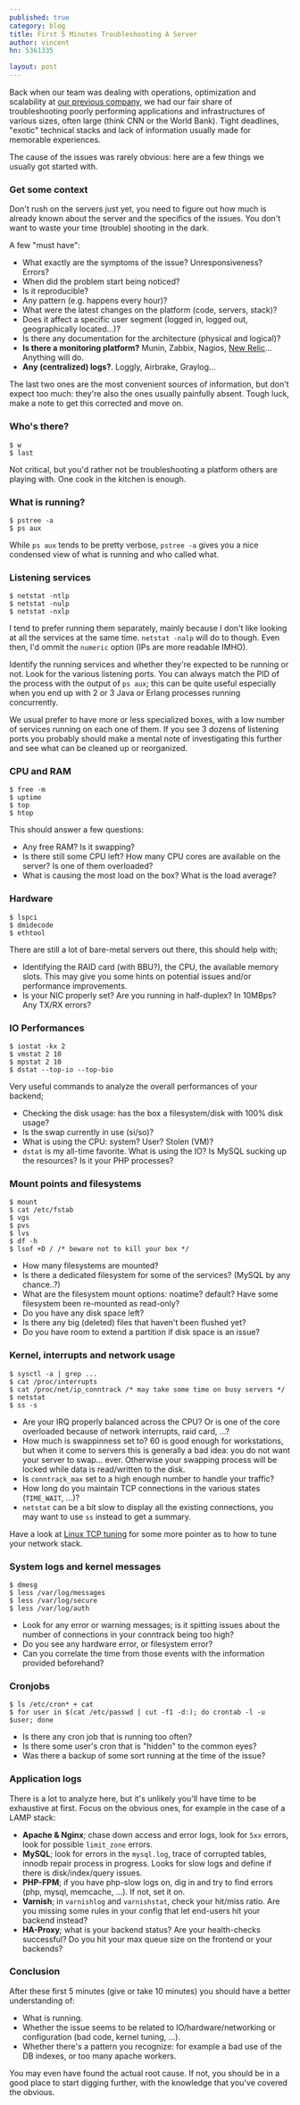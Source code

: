 ```yaml
---
published: true
category: blog
title: First 5 Minutes Troubleshooting A Server
author: vincent
hn: 5361335

layout: post
---
```


Back when our team was dealing with operations, optimization and scalability at [our previous company](http://wiredcraft.com), we had our fair share of troubleshooting poorly performing applications and infrastructures of various sizes, often large (think CNN or the World Bank). Tight deadlines, "exotic" technical stacks and lack of information usually made for memorable experiences.

The cause of the issues was rarely obvious: here are a few things we usually got started with.

### Get some context

Don't rush on the servers just yet, you need to figure out how much is already known about the server and the specifics of the issues. You don't want to waste your time (trouble) shooting in the dark.

A few "must have":

- What exactly are the symptoms of the issue? Unresponsiveness? Errors?
- When did the problem start being noticed?
- Is it reproducible?
- Any pattern (e.g. happens every hour)?
- What were the latest changes on the platform (code, servers, stack)?
- Does it affect a specific user segment (logged in, logged out, geographically located...)?
- Is there any documentation for the architecture (physical and logical)?
- **Is there a monitoring platform?** Munin, Zabbix, Nagios, [New Relic](http://newrelic.com/)... Anything will do.
- **Any (centralized) logs?**. Loggly, Airbrake, Graylog...

The last two ones are the most convenient sources of information, but don't expect too much: they're also the ones usually painfully absent. Tough luck, make a note to get this corrected and move on.

### Who's there?

    $ w
    $ last

Not critical, but you'd rather not be troubleshooting a platform others are playing with. One cook in the kitchen is enough.

### What is running?

    $ pstree -a
    $ ps aux

While `ps aux` tends to be pretty verbose, `pstree -a` gives you a nice condensed view of what is running and who called what.

### Listening services

    $ netstat -ntlp
    $ netstat -nulp
    $ netstat -nxlp

I tend to prefer running them separately, mainly because I don't like looking at all the services at the same time. `netstat -nalp` will do to though. Even then, I'd ommit the `numeric` option (IPs are more readable IMHO).

Identify the running services and whether they're expected to be running or not. Look for the various listening ports. You can always match the PID of the process with the output of `ps aux`; this can be quite useful especially when you end up with 2 or 3 Java or Erlang processes running concurrently.

We usual prefer to have more or less specialized boxes, with a low number of services running on each one of them. If you see 3 dozens of listening ports you probably should make a mental note of investigating this further and see what can be cleaned up or reorganized.

### CPU and RAM

    $ free -m
    $ uptime
    $ top
    $ htop

This should answer a few questions:

- Any free RAM? Is it swapping? 
- Is there still some CPU left? How many CPU cores are available on the server? Is one of them overloaded?
- What is causing the most load on the box? What is the load average?

### Hardware

    $ lspci
    $ dmidecode
    $ ethtool

There are still a lot of bare-metal servers out there, this should help with;

- Identifying the RAID card (with BBU?), the CPU, the available memory slots. This may give you some hints on potential issues and/or performance improvements.
- Is your NIC properly set? Are you running in half-duplex? In 10MBps? Any TX/RX errors?

### IO Performances

	$ iostat -kx 2
	$ vmstat 2 10
	$ mpstat 2 10
	$ dstat --top-io --top-bio

Very useful commands to analyze the overall performances of your backend;

- Checking the disk usage: has the box a filesystem/disk with 100% disk usage?
- Is the swap currently in use (si/so)?
- What is using the CPU: system? User? Stolen (VM)?
- `dstat` is my all-time favorite. What is using the IO? Is MySQL sucking up the resources? Is it your PHP processes?

### Mount points and filesystems

	$ mount
	$ cat /etc/fstab
	$ vgs
	$ pvs
	$ lvs
	$ df -h
    $ lsof +D / /* beware not to kill your box */

- How many filesystems are mounted?
- Is there a dedicated filesystem for some of the services? (MySQL by any chance..?)
- What are the filesystem mount options: noatime? default? Have some filesystem been re-mounted as read-only?
- Do you have any disk space left?
- Is there any big (deleted) files that haven't been flushed yet?
- Do you have room to extend a partition if disk space is an issue?

### Kernel, interrupts and network usage

	$ sysctl -a | grep ...
	$ cat /proc/interrupts
	$ cat /proc/net/ip_conntrack /* may take some time on busy servers */
	$ netstat
	$ ss -s

- Are your IRQ properly balanced across the CPU? Or is one of the core overloaded because of network interrupts, raid card, ...?
- How much is swappinness set to? 60 is good enough for workstations, but when it come to servers this is generally a bad idea: you do not want your server to swap... ever. Otherwise your swapping process will be locked while data is read/written to the disk.
- Is `conntrack_max` set to a high enough number to handle your traffic?
- How long do you maintain TCP connections in the various states (`TIME_WAIT`, ...)?
- `netstat` can be a bit slow to display all the existing connections, you may want to use `ss` instead to get a summary.

Have a look at [Linux TCP tuning](http://www.lognormal.com/blog/2012/09/27/linux-tcpip-tuning/) for some more pointer as to how to tune your network stack.

### System logs and kernel messages

	$ dmesg
	$ less /var/log/messages
	$ less /var/log/secure
	$ less /var/log/auth

- Look for any error or warning messages; is it spitting issues about the number of connections in your conntrack being too high?
- Do you see any hardware error, or filesystem error?
- Can you correlate the time from those events with the information provided beforehand?

### Cronjobs

	$ ls /etc/cron* + cat
	$ for user in $(cat /etc/passwd | cut -f1 -d:); do crontab -l -u $user; done

- Is there any cron job that is running too often?
- Is there some user's cron that is "hidden" to the common eyes?
- Was there a backup of some sort running at the time of the issue?

### Application logs

There is a lot to analyze here, but it's unlikely you'll have time to be exhaustive at first. Focus on the obvious ones, for example in the case of a LAMP stack:

- **Apache & Nginx**; chase down access and error logs, look for `5xx` errors, look for possible `limit_zone` errors.
- **MySQL**; look for errors in the `mysql.log`, trace of corrupted tables, innodb repair process in progress. Looks for slow logs and define if there is disk/index/query issues.
- **PHP-FPM**; if you have php-slow logs on, dig in and try to find errors (php, mysql, memcache, ...). If not, set it on.
- **Varnish**; in `varnishlog` and `varnishstat`, check your hit/miss ratio. Are you missing some rules in your config that let end-users hit your backend instead?
- **HA-Proxy**; what is your backend status? Are your health-checks successful? Do you hit your max queue size on the frontend or your backends?

### Conclusion 

After these first 5 minutes (give or take 10 minutes) you should have a better understanding of:

- What is running.
- Whether the issue seems to be related to IO/hardware/networking or configuration (bad code, kernel tuning, ...).
- Whether there's a pattern you recognize: for example a bad use of the DB indexes, or too many apache workers.

You may even have found the actual root cause. If not, you should be in a good place to start digging further, with the knowledge that you've covered the obvious.
